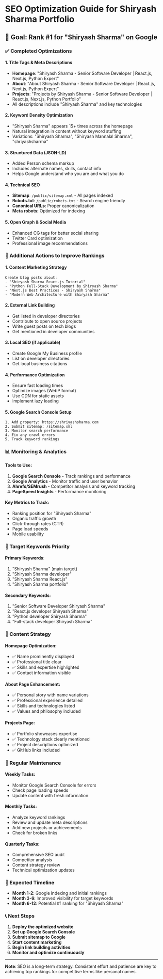 # SEO Optimization Guide for Shiryash Sharma Portfolio

## 🎯 Goal: Rank #1 for "Shiryash Sharma" on Google

### ✅ Completed Optimizations

#### 1. **Title Tags & Meta Descriptions**
- **Homepage**: "Shiryash Sharma - Senior Software Developer | React.js, Next.js, Python Expert"
- **About**: "About Shiryash Sharma - Senior Software Developer | React.js, Next.js, Python Expert"
- **Projects**: "Projects by Shiryash Sharma - Senior Software Developer | React.js, Next.js, Python Portfolio"
- All descriptions include "Shiryash Sharma" and key technologies

#### 2. **Keyword Density Optimization**
- "Shiryash Sharma" appears 15+ times across the homepage
- Natural integration in content without keyword stuffing
- Variations: "Shiryash Sharma", "Shiryash Mannalal Sharma", "shriyashsharma"

#### 3. **Structured Data (JSON-LD)**
- Added Person schema markup
- Includes alternate names, skills, contact info
- Helps Google understand who you are and what you do

#### 4. **Technical SEO**
- **Sitemap**: `/public/sitemap.xml` - All pages indexed
- **Robots.txt**: `/public/robots.txt` - Search engine friendly
- **Canonical URLs**: Proper canonicalization
- **Meta robots**: Optimized for indexing

#### 5. **Open Graph & Social Media**
- Enhanced OG tags for better social sharing
- Twitter Card optimization
- Professional image recommendations

### 🚀 Additional Actions to Improve Rankings

#### 1. **Content Marketing Strategy**
```
Create blog posts about:
- "Shiryash Sharma React.js Tutorial"
- "Python Full-Stack Development by Shiryash Sharma"
- "Next.js Best Practices - Shiryash Sharma"
- "Modern Web Architecture with Shiryash Sharma"
```

#### 2. **External Link Building**
- Get listed in developer directories
- Contribute to open source projects
- Write guest posts on tech blogs
- Get mentioned in developer communities

#### 3. **Local SEO (if applicable)**
- Create Google My Business profile
- List on developer directories
- Get local business citations

#### 4. **Performance Optimization**
- Ensure fast loading times
- Optimize images (WebP format)
- Use CDN for static assets
- Implement lazy loading

#### 5. **Google Search Console Setup**
```
1. Add property: https://shriyashsharma.com
2. Submit sitemap: /sitemap.xml
3. Monitor search performance
4. Fix any crawl errors
5. Track keyword rankings
```

### 📊 Monitoring & Analytics

#### Tools to Use:
1. **Google Search Console** - Track rankings and performance
2. **Google Analytics** - Monitor traffic and user behavior
3. **Ahrefs/SEMrush** - Competitor analysis and keyword tracking
4. **PageSpeed Insights** - Performance monitoring

#### Key Metrics to Track:
- Ranking position for "Shiryash Sharma"
- Organic traffic growth
- Click-through rates (CTR)
- Page load speeds
- Mobile usability

### 🎯 Target Keywords Priority

#### Primary Keywords:
1. "Shiryash Sharma" (main target)
2. "Shiryash Sharma developer"
3. "Shiryash Sharma React.js"
4. "Shiryash Sharma portfolio"

#### Secondary Keywords:
1. "Senior Software Developer Shiryash Sharma"
2. "React.js developer Shiryash Sharma"
3. "Python developer Shiryash Sharma"
4. "Full-stack developer Shiryash Sharma"

### 📝 Content Strategy

#### Homepage Optimization:
- ✅ Name prominently displayed
- ✅ Professional title clear
- ✅ Skills and expertise highlighted
- ✅ Contact information visible

#### About Page Enhancement:
- ✅ Personal story with name variations
- ✅ Professional experience detailed
- ✅ Skills and technologies listed
- ✅ Values and philosophy included

#### Projects Page:
- ✅ Portfolio showcases expertise
- ✅ Technology stack clearly mentioned
- ✅ Project descriptions optimized
- ✅ GitHub links included

### 🔄 Regular Maintenance

#### Weekly Tasks:
- Monitor Google Search Console for errors
- Check page loading speeds
- Update content with fresh information

#### Monthly Tasks:
- Analyze keyword rankings
- Review and update meta descriptions
- Add new projects or achievements
- Check for broken links

#### Quarterly Tasks:
- Comprehensive SEO audit
- Competitor analysis
- Content strategy review
- Technical optimization updates

### 🎯 Expected Timeline

- **Month 1-2**: Google indexing and initial rankings
- **Month 3-6**: Improved visibility for target keywords
- **Month 6-12**: Potential #1 ranking for "Shiryash Sharma"

### 📞 Next Steps

1. **Deploy the optimized website**
2. **Set up Google Search Console**
3. **Submit sitemap to Google**
4. **Start content marketing**
5. **Begin link building activities**
6. **Monitor and optimize continuously**

---

**Note**: SEO is a long-term strategy. Consistent effort and patience are key to achieving top rankings for competitive terms like personal names.
